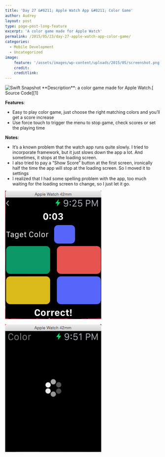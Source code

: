 ```yaml
---
title: 'Day 27 &#8211; Apple Watch App &#8211; Color Game'
author: Audrey
layout: post
type: page-post-long-feature
excerpt: 'A color game made for Apple Watch'
permalink: /2015/05/23/day-27-apple-watch-app-color-game/
categories:
  - Mobile Development
  - Uncategorized
image:
    feature: '/assets/images/wp-content/uploads/2015/05/screenshot.png'
    credit: 
    creditlink: 
---
```

<img src="https://github.com/vidaaudrey/027-Apple-Watch-App-Color-Game/raw/master/_snapshot/snapshot1.gif" alt="Swift Snapshot" style="max-width:100%;" />  
**Description**: a color game made for Apple Watch.[ Source Code][1]

**Features**:

  * Easy to play color game, just choose the right matching colors and you&#8217;ll get a score increase
  * Use force touch to trigger the menu to stop game, check scores or set the playing time

**Notes**:

  * It&#8217;s a known problem that the watch app runs quite slowly. I tried to incorporate framework, but it just slows down the app a lot. And sometimes, it stops at the loading screen.
  * I also tried to pay a &#8220;Show Score&#8221; button at the first screen, ironically half the time the app will stop at the loading screen. So I moved it to settings
  * I realized that I had some spelling problem with the app, too much waiting for the loading screen to change, so I just let it go.

[<img src="/assets/images/wp-content/uploads/2015/05/screenshot.png" alt="screenshot" width="312" height="415" />][2]

  <a href="/assets/images/wp-content/uploads/2015/05/beautiful_loading_screen.png"><img class="wp-image-862 size-full" title="Beautiful Loading Screen" src="/assets/images/wp-content/uploads/2015/05/beautiful_loading_screen.png" alt="beautiful_loading_screen" width="312" height="413" /></a>



 [1]: https://github.com/vidaaudrey/027-Apple-Watch-App-Color-Game
 [2]: /assets/images/wp-content/uploads/2015/05/screenshot.png